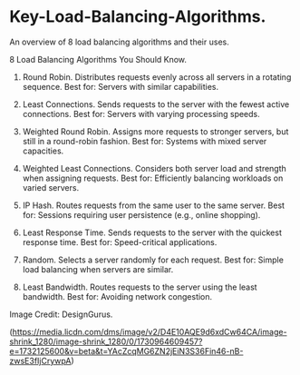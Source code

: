 # Key-Load-Balancing-Algorithms.

An overview of 8 load balancing algorithms and their uses.

8 Load Balancing Algorithms You Should Know.

1. Round Robin.
Distributes requests evenly across all servers in a rotating sequence.
Best for: Servers with similar capabilities.

2. Least Connections.
Sends requests to the server with the fewest active connections.
Best for: Servers with varying processing speeds.

3. Weighted Round Robin.
Assigns more requests to stronger servers, but still in a round-robin fashion.
Best for: Systems with mixed server capacities.

4. Weighted Least Connections.
Considers both server load and strength when assigning requests.
Best for: Efficiently balancing workloads on varied servers.

5. IP Hash.
Routes requests from the same user to the same server.
Best for: Sessions requiring user persistence (e.g., online shopping).

6. Least Response Time.
Sends requests to the server with the quickest response time.
Best for: Speed-critical applications.

7. Random.
Selects a server randomly for each request.
Best for: Simple load balancing when servers are similar.

8. Least Bandwidth.
Routes requests to the server using the least bandwidth.
Best for: Avoiding network congestion.

Image Credit: DesignGurus.

(https://media.licdn.com/dms/image/v2/D4E10AQE9d6xdCw64CA/image-shrink_1280/image-shrink_1280/0/1730964609457?e=1732125600&v=beta&t=YAcZcqMG6ZN2jEiN3S36Fin46-nB-zwsE3fIjCrywpA)
